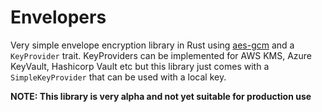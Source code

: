 # Envelopers

Very simple envelope encryption library in Rust using [aes-gcm](https://crates.io/crates/aes-gcm) and a `KeyProvider`
trait. KeyProviders can be implemented for AWS KMS, Azure KeyVault, Hashicorp Vault etc but this library just comes with
a `SimpleKeyProvider` that can be used with a local key.

**NOTE: This library is very alpha and not yet suitable for production use**


